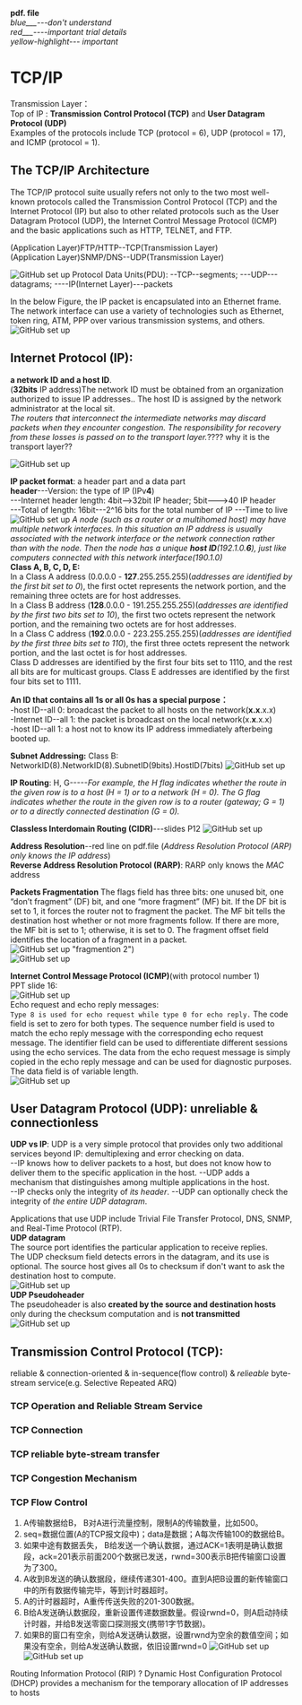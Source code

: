 **pdf. file**  
*blue___---don't understand*  
*red___----important trial details*  
*yellow-highlight--- important*  
# TCP/IP
Transmission Layer：  
Top of IP : **Transmission Control Protocol (TCP)** and **User Datagram Protocol (UDP)**  
Examples of the protocols include TCP (protocol = 6), UDP (protocol = 17), and ICMP (protocol = 1).
## The TCP/IP Architecture
The TCP/IP protocol suite usually refers not only to the two most well-known protocols
called the Transmission Control Protocol (TCP) and the Internet Protocol (IP) but also
to other related protocols such as the User Datagram Protocol (UDP), the Internet
Control Message Protocol (ICMP) and the basic applications such as HTTP, TELNET,
and FTP.   

(Application Layer)FTP/HTTP--TCP(Transmission Layer)  
(Application Layer)SNMP/DNS--UDP(Transmission Layer)  

![GitHub set up](https://github.com/Chin-Sun/Telecommunicataion-Network/blob/main/img/Chapter8/TCP%20suite.JPG  "TCO/IP protocol suite")
Protocol Data Units(PDU): --TCP--segments; ---UDP---datagrams; ----IP(Internet Layer)---packets  

In the below Figure, the IP packet is encapsulated into an Ethernet frame.  The network interface can use a variety of technologies such as Ethernet, token ring, ATM, PPP over various transmission systems, and others.  
![GitHub set up](https://github.com/Chin-Sun/Telecommunicataion-Network/blob/main/img/Chapter8/Application_Transmission.JPG  "Encapsulation of PDUs in TCP/IP")  

## Internet Protocol (IP):   
**a network ID and a host ID**.    
(**32bits** IP address)The network ID must be obtained from an organization authorized to issue IP addresses.. The host ID is assigned by the network administrator at the local sit.          
*The routers that interconnect the intermediate networks may discard packets when they encounter congestion. The responsibility for recovery from these losses is passed on to the transport layer.*???? why it is the transport layer??  

![GitHub set up](https://github.com/Chin-Sun/Telecommunicataion-Network/blob/main/img/Chapter8/routers.JPG  "How to connect with each other")  

**IP packet format**: a header part and a data part  
**header**---Version: the type of IP (IPv**4**)  
          ---Internet header length: 4bit-->32bit IP header; 5bit--->40 IP header  
          ---Total of length: 16bit---2^16 bits for the total number of IP
          ---Time to live
![GitHub set up](https://github.com/Chin-Sun/Telecommunicataion-Network/blob/main/img/Chapter8/IP.JPG  "IPv4")
*A node (such as a router or a multihomed host) may have multiple network interfaces. In this situation an IP address is
usually associated with the network interface or the network connection rather than with the node. Then the node has a unique **host ID**(192.1.0.**6**), just like computers connected with this network interface(190.1.0)*       
**Class A, B, C, D, E:**   
In a Class A address (0.0.0.0 - **127**.255.255.255)(*addresses are identified by the first bit set to 0*), the first octet represents the network portion, and the remaining three octets are for host addresses.   
In a Class B address (**128**.0.0.0 - 191.255.255.255)(*addresses are identified by the first two bits set to 10*), the first two octets represent the network portion, and the remaining two octets are for host addresses.   
In a Class C address (**192**.0.0.0 - 223.255.255.255)(*addresses are identified by the first three bits set to 110*), the first three octets represent the network portion, and the last octet is for host addresses.   
Class D addresses are identified by the first four bits set to 1110, and the rest all bits are for multicast groups.  Class E addresses are identified by the first four bits set to 1111.   

**An ID that contains all 1s or all 0s has a special purpose：**    
-host ID--all 0: broadcast the packet to all hosts on the network(**x.x**.x.x)   
-Internet ID--all 1: the packet is broadcast on the local network(x.**x**.x.x)     
-host ID--all 1: a host not to know its IP address immediately afterbeing booted up.  
 
**Subnet Addressing:** Class B:  NetworkID(8).NetworkID(8).SubnetID(9bits).HostID(7bits) 
![GitHub set up](https://github.com/Chin-Sun/Telecommunicataion-Network/blob/main/img/Chapter8/subnet.JPG  "SubnetID")  

**IP Routing**: H, G-----*For example, the H flag indicates whether the
route in the given row is to a host (H = 1) or to a network (H = 0). The G flag indicates
whether the route in the given row is to a router (gateway; G = 1) or to a directly
connected destination (G = 0).*   

**Classless Interdomain Routing (CIDR)**---slides P12
![GitHub set up](https://github.com/Chin-Sun/Telecommunicataion-Network/blob/main/img/Chapter8/P12.JPG  "CIDR")  

**Address Resolution**--red line on pdf.file  (*Address Resolution Protocol (ARP) only knows the IP address*)  
**Reverse Address Resolution Protocol (RARP)**: RARP only knows the *MAC* address  

**Packets Fragmentation** The flags field has three bits: one unused bit, one “don’t fragment” (DF) bit, and one “more fragment” (MF) bit. If the DF bit is set to 1, it forces the router not to fragment the packet. The MF bit tells the destination host whether or not more fragments follow. If there are more, the MF bit is set to 1; otherwise, it is set to 0. The fragment offset field identifies the location of a fragment in a packet.  
![GitHub set up](https://github.com/Chin-Sun/Telecommunicataion-Network/blob/main/img/Chapter8/packets%20fragmention%202.JPG)  "fragmention 2")   
![GitHub set up](https://github.com/Chin-Sun/Telecommunicataion-Network/blob/main/img/Chapter8/packets%20fragmention.JPG  "fragmention")   

**Internet Control Message Protocol (ICMP)**(with protocol number 1)  
PPT slide 16:  
![GitHub set up](https://github.com/Chin-Sun/Telecommunicataion-Network/blob/main/img/Chapter8/ICMP.JPG  "ICMP")  
Echo request and echo reply messages:  
```Type 8 is used for echo request while type 0 for echo reply.``` The code field is set to zero for both types. The sequence number field is used to match the echo reply message with the corresponding echo request message. The identifier field can be used to differentiate different sessions using the echo services. The data from the echo request message is simply copied in the echo reply message and can be used for diagnostic
purposes. The data field is of variable length.    
![GitHub set up](https://github.com/Chin-Sun/Telecommunicataion-Network/blob/main/img/Chapter8/echo.JPG  "echo")    

## User Datagram Protocol (UDP): unreliable & connectionless
**UDP vs IP**: UDP is a very simple protocol that provides only two additional services beyond IP: demultiplexing and error checking on data.     
--IP knows how to deliver packets to a host, but does not know how to deliver them to the specific application in the host. 
--UDP adds a mechanism that distinguishes among multiple applications in the host.   
--IP checks only the integrity of *its header*. 
--UDP can optionally check the integrity of *the entire UDP datagram*.    

Applications that use UDP include Trivial File Transfer Protocol, DNS, SNMP, and Real-Time Protocol (RTP).  
**UDP datagram**  
The source port identifies the particular application to receive replies.  
The UDP checksum field detects errors in the datagram, and its use is optional. The source host  gives all 0s to checksum if don't want to ask the destination host to compute.  
![GitHub set up](https://github.com/Chin-Sun/Telecommunicataion-Network/blob/main/img/Chapter8/UDP.JPG  "UDP datagram")    
**UDP Pseudoheader**  
The pseudoheader is also **created by the source and destination hosts** only during the checksum computation and is **not transmitted**
![GitHub set up](https://github.com/Chin-Sun/Telecommunicataion-Network/blob/main/img/Chapter8/UDPheader.JPG  "UDP Pseudoheader")  

## Transmission Control Protocol (TCP): 
reliable & connection-oriented & in-sequence(flow control) & *relieable* byte-stream service(e.g. Selective Repeated ARQ)  
### TCP Operation and Reliable Stream Service

### TCP Connection

### TCP reliable byte-stream transfer

### TCP Congestion Mechanism

### TCP Flow Control
1. A传输数据给B， B对A进行流量控制，限制A的传输数量，比如500。  
2. seq=数据位置(A的TCP报文段中)；data是数据；A每次传输100的数据给B。  
3. 如果中途有数据丢失， B给发送一个确认数据，通过ACK=1表明是确认数据段，ack=201表示前面200个数据已发送，rwnd=300表示B把传输窗口设置为了300。
4. A收到B发送的确认数据段，继续传递301-400。直到A把B设置的新传输窗口中的所有数据传输完毕，等到计时器超时。
5. A的计时器超时，A重传传送失败的201-300数据。
6. B给A发送确认数据段，重新设置传递数据数量。假设rwnd=0，则A启动持续计时器，并给B发送零窗口探测报文(携带1字节数据)。
7. 如果B的窗口有空余，则给A发送确认数据，设置rwnd为空余的数值空间；如果没有空余，则给A发送确认数据，依旧设置rwnd=0
![GitHub set up](https://github.com/Chin-Sun/Telecommunicataion-Network/blob/main/img/Chapter8/TCP_flow_control1.JPG  "1")  
![GitHub set up](https://github.com/Chin-Sun/Telecommunicataion-Network/blob/main/img/Chapter8/TCP_flow_control2.JPG  "2")  


Routing Information Protocol (RIP) ?
Dynamic Host Configuration Protocol (DHCP) provides a mechanism for the temporary allocation of IP addresses to hosts


